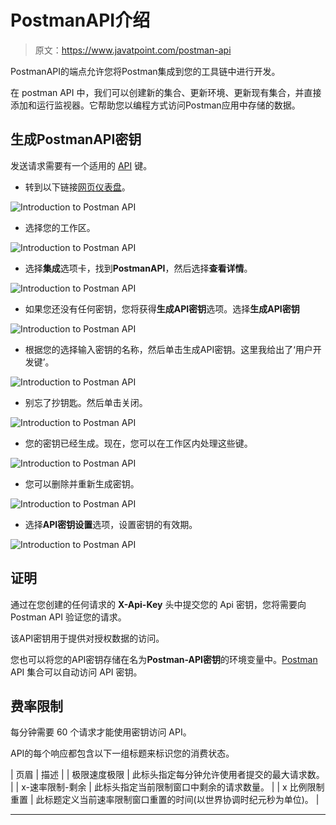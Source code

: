 # PostmanAPI介绍

> 原文：<https://www.javatpoint.com/postman-api>

PostmanAPI的端点允许您将Postman集成到您的工具链中进行开发。

在 postman API 中，我们可以创建新的集合、更新环境、更新现有集合，并直接添加和运行监视器。它帮助您以编程方式访问Postman应用中存储的数据。

## 生成PostmanAPI密钥

发送请求需要有一个适用的 [API](https://www.javatpoint.com/api-full-form) 键。

*   转到以下链接[网页仪表盘](https://web.postman.co/workspaces?type=personal)。

![Introduction to Postman API](img/e30b5b8b1e77c71367a698807a8d3651.png)

*   选择您的工作区。

![Introduction to Postman API](img/17824f254b9193ec15741a3284037981.png)

*   选择**集成**选项卡，找到**PostmanAPI**，然后选择**查看详情**。

![Introduction to Postman API](img/7663824c2101aba98460f64c123f4aab.png)

*   如果您还没有任何密钥，您将获得**生成API密钥**选项。选择**生成API密钥**

![Introduction to Postman API](img/6b6c8c9fc9d0ec8aefb3033cc55c8cdd.png)

*   根据您的选择输入密钥的名称，然后单击生成API密钥。这里我给出了‘用户开发键’。

![Introduction to Postman API](img/0fafc4651f19b46b625999b2326b0e7a.png)

*   别忘了抄钥匙。然后单击关闭。

![Introduction to Postman API](img/98e23fe14970540a2c1633c66bca07f6.png)

*   您的密钥已经生成。现在，您可以在工作区内处理这些键。

![Introduction to Postman API](img/afe0ab2179a5b31a59585d38f8bb6f67.png)

*   您可以删除并重新生成密钥。

![Introduction to Postman API](img/bf7fc930e05c34b28869822f1f28ae5b.png)

*   选择**API密钥设置**选项，设置密钥的有效期。

![Introduction to Postman API](img/781d96cdf4b1bfefd88d1ac0ddf2a0f7.png)

## 证明

通过在您创建的任何请求的 **X-Api-Key** 头中提交您的 Api 密钥，您将需要向Postman API 验证您的请求。

该API密钥用于提供对授权数据的访问。

您也可以将您的API密钥存储在名为**Postman-API密钥**的环境变量中。[Postman](https://www.javatpoint.com/postman) API 集合可以自动访问 API 密钥。

## 费率限制

每分钟需要 60 个请求才能使用密钥访问 API。

API的每个响应都包含以下一组标题来标识您的消费状态。

| 页眉 | 描述 |
| 极限速度极限 | 此标头指定每分钟允许使用者提交的最大请求数。 |
| x-速率限制-剩余 | 此标头指定当前限制窗口中剩余的请求数量。 |
| x 比例限制重置 | 此标题定义当前速率限制窗口重置的时间(以世界协调时纪元秒为单位)。 |

* * *